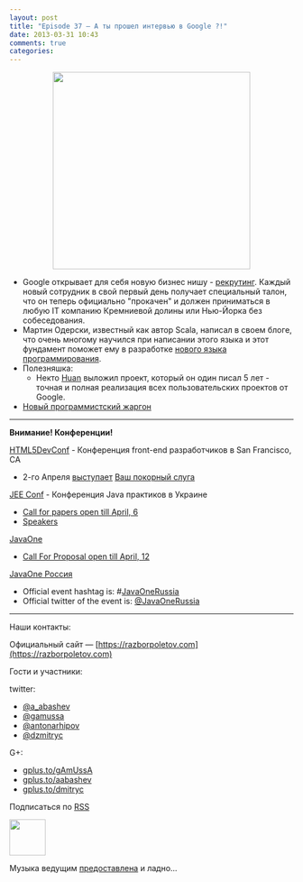 ```yaml
---
layout: post
title: "Episode 37 — А ты прошел интервью в Google ?!"
date: 2013-03-31 10:43
comments: true
categories: 
---
```


<div class="separator" style="clear: both; text-align: center;">
<a href="https://razborpoletov.com/images/razbor_37_text.jpg" imageanchor="1" style="margin-left: 1em; margin-right: 1em;"><img border="0" height="350" src="https://razborpoletov.com/images/razbor_37_text.jpg" width="350" /></a></div>

- Google открывает для себя новую бизнес нишу - [рекрутинг](http://www.businessinsider.com/ex-googlers-facebook-graph-search-2013-1). Каждый новый сотрудник в свой первый день получает специальный талон, что он теперь официально "прокачен" и должен приниматься в любую IT компанию Кремниевой долины или Нью-Йорка без собеседования.
- Мартин Одерски, известный как автор Scala, написал в своем блоге, что очень многому научился при написании этого языка и этот фундамент поможет ему в разработке [нового языка программирования](http://www.scala-lang.org/node/143#talks). 
- Полезняшка:
    -  Некто [Huan](https://github.com/huan/ ) выложил проект, который он один писал 5 лет - точная и полная реализация всех пользовательских проектов от Google. 
- [Новый программистский жаргон](http://www.codinghorror.com/blog/2012/07/new-programming-jargon.html)

---

**Внимание! Конференции!**

[HTML5DevConf](http://html5devconf.com/) - Конференция front-end разработчиков в San Francisco, CA

- 2-го Апреля [выступает](http://html5devconf.com/sessions.html#v_gamov) [Ваш покорный слуга](http://html5devconf.com/speakers.html#v_gamov)

[JEE Conf](http://jeeconf.com) - Конференция Java практиков в Украине

- [Call for papers open till April, 6](https://docs.google.com/spreadsheet/viewform?formkey=dHR5NjhBU2M3OVQyX1djV29fY0FSbXc6MA)
- [Speakers](http://jeeconf.com/speakers/)

[JavaOne](http://www.oracle.com/javaone/index.html)

- [Call For Proposal open till April, 12](http://www.oracle.com/javaone/call-for-papers/information/index.html)

[JavaOne Россия](http://javaone.ru)

- Official event hashtag is: #[JavaOneRussia](https://twitter.com/search?q=%23JavaOneRussia)
- Official twitter of the event is: [@JavaOneRussia](https://twitter.com/JavaOneRussia) 

---

Наши контакты:

Официальный сайт — [https://razborpoletov.com](https://razborpoletov.com)

Гости и участники:

twitter: 

 * [@a_abashev](https://twitter.com/#!/a_abashev) 
 * [@gamussa](https://twitter.com/#!/gamussa)
 * [@antonarhipov](https://twitter.com/antonarhipov)
 * [@dzmitryc](https://twitter.com/#!/dzmitryc)

G+:

 * [gplus.to/gAmUssA](http://gplus.to/gAmUssA) 
 * [gplus.to/aabashev](http://gplus.to/aabashev) 
 * [gplus.to/dmitryc](http://gplus.to/dmitryc)

<!-- player goes here-->

<audio preload="none">
  <source src="http://traffic.libsyn.com/razborpoletov/razbor_37.mp3" type="audio/mp3" />
  Your browser does not support the audio tag.
</audio>

Подписаться по [RSS](http://feeds.feedburner.com/razbor-podcast)

<!-- episode file link goes here-->
<a href="http://traffic.libsyn.com/razborpoletov/razbor_37.mp3" imageanchor="1" style="clear: left; margin-bottom: 1em; margin-left: auto; margin-right: 2em;"><img border="0" height="64" src="https://razborpoletov.com/images/mp3.png" width="64" /></a>

Музыка ведущим [предоставлена](http://www.audiobank.fm/single-music/27/111/More-And-Less/) и ладно...
